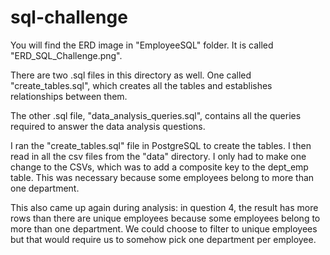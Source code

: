 # sql-challenge

You will find the ERD image in "EmployeeSQL" folder. It is called "ERD_SQL_Challenge.png".

There are two .sql files in this directory as well. One called "create_tables.sql", which creates all the tables and establishes relationships between them.

The other .sql file, "data_analysis_queries.sql", contains all the queries required to answer the data analysis questions.

I ran the "create_tables.sql" file in PostgreSQL to create the tables. I then read in all the csv files from the "data" directory. I only had to make one change to the CSVs, which was to add a composite key to the dept_emp table. This was necessary because some employees belong to more than one department.

This also came up again during analysis: in question 4, the result has more rows than there are unique employees because some employees belong to more than one department. We could choose to filter to unique employees but that would require us to somehow pick one department per employee.

